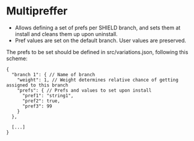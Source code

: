 # Multipreffer

- Allows defining a set of prefs per SHIELD branch, and sets them at install and cleans them up upon uninstall.
- Pref values are set on the default branch. User values are preserved.

The prefs to be set should be defined in src/variations.json, following this scheme:

```
{
  "branch 1": { // Name of branch
    "weight": 1, // Weight determines relative chance of getting assigned to this branch
    "prefs": { // Prefs and values to set upon install
      "pref1": "string1",
      "pref2": true,
      "pref3": 99
    }
  },

  [...]
}
```
